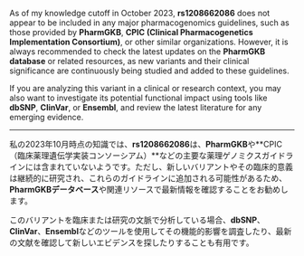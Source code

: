 As of my knowledge cutoff in October 2023, **rs1208662086** does not appear to be included in any major pharmacogenomics guidelines, such as those provided by **PharmGKB**, **CPIC (Clinical Pharmacogenetics Implementation Consortium)**, or other similar organizations. However, it is always recommended to check the latest updates on the **PharmGKB database** or related resources, as new variants and their clinical significance are continuously being studied and added to these guidelines.

If you are analyzing this variant in a clinical or research context, you may also want to investigate its potential functional impact using tools like **dbSNP**, **ClinVar**, or **Ensembl**, and review the latest literature for any emerging evidence.

---

私の2023年10月時点の知識では、**rs1208662086**は、**PharmGKB**や**CPIC（臨床薬理遺伝学実装コンソーシアム）**などの主要な薬理ゲノミクスガイドラインには含まれていないようです。ただし、新しいバリアントやその臨床的意義は継続的に研究され、これらのガイドラインに追加される可能性があるため、**PharmGKBデータベース**や関連リソースで最新情報を確認することをお勧めします。

このバリアントを臨床または研究の文脈で分析している場合、**dbSNP**、**ClinVar**、**Ensembl**などのツールを使用してその機能的影響を調査したり、最新の文献を確認して新しいエビデンスを探したりすることも有用です。